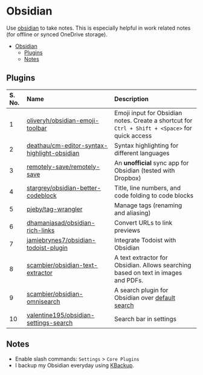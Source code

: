 # Obsidian

Use [obsidian](https://obsidian.md/) to take notes. This is especially helpful in work related notes (for offline or synced OneDrive storage).

- [Obsidian](#obsidian)
    - [Plugins](#plugins)
    - [Notes](#notes)

## Plugins

| S. No. | Name | Description |
| :----- | :--- | :---------- |
| 1 | [oliveryh/obsidian-emoji-toolbar](https://github.com/oliveryh/obsidian-emoji-toolbar) | Emoji input for Obsidian notes. Create a shortcut for `Ctrl + Shift + <Space>` for quick access |
| 2 | [deathau/cm-editor-syntax-highlight-obsidian](https://github.com/deathau/cm-editor-syntax-highlight-obsidian) | Syntax highlighting for different languages |
| 3 | [remotely-save/remotely-save](https://github.com/remotely-save/remotely-save) | An **unofficial** sync app for Obsidian (tested with Dropbox) |
| 4 | [stargrey/obsidian-better-codeblock](https://github.com/stargrey/obsidian-better-codeblock) | Title, line numbers, and code folding to code blocks |
| 5 | [pjeby/tag-wrangler](https://github.com/pjeby/tag-wrangler) | Manage tags (renaming and aliasing) |
| 6 | [dhamaniasad/obsidian-rich-links](https://github.com/dhamaniasad/obsidian-rich-links) | Convert URLs to link previews |
| 7 | [jamiebrynes7/obsidian-todoist-plugin](https://github.com/jamiebrynes7/obsidian-todoist-plugin) | Integrate Todoist with Obsidian |
| 8 | [scambier/obsidian-text-extractor](https://github.com/scambier/obsidian-text-extractor) | A text extractor for Obsidian. Allows searching based on text in images and PDFs. |
| 9 | [scambier/obsidian-omnisearch](https://github.com/scambier/obsidian-omnisearch) | A search plugin for Obsidian over [default search](https://help.obsidian.md/Plugins/Search) |
| 10 | [valentine195/obsidian-settings-search](https://github.com/valentine195/obsidian-settings-search) | Search bar in settings |

## Notes

- Enable slash commands: `Settings` > `Core Plugins`
- I backup my Obsidian everyday using [KBackup](./../KBackup.md).

